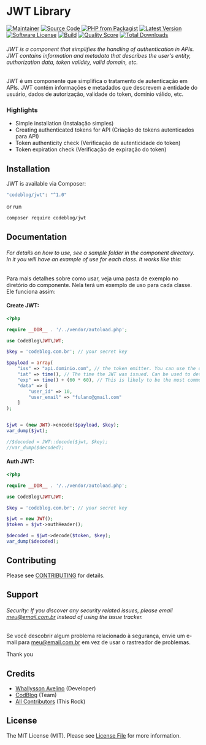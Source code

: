 # JWT Library 

[![Maintainer](http://img.shields.io/badge/maintainer-@whallysson-blue.svg?style=flat-square)](https://twitter.com/whallysson)
[![Source Code](http://img.shields.io/badge/source-codeblog/jwt-blue.svg?style=flat-square)](https://github.com/whallysson/jwt)
[![PHP from Packagist](https://img.shields.io/packagist/php-v/codeblog/jwt.svg?style=flat-square)](https://packagist.org/packages/codeblog/jwt)
[![Latest Version](https://img.shields.io/github/release/whallysson/jwt.svg?style=flat-square)](https://github.com/whallysson/jwt/releases)
[![Software License](https://img.shields.io/badge/license-MIT-brightgreen.svg?style=flat-square)](LICENSE)
[![Build](https://img.shields.io/scrutinizer/build/g/whallysson/jwt.svg?style=flat-square)](https://scrutinizer-ci.com/g/whallysson/jwt)
[![Quality Score](https://img.shields.io/scrutinizer/g/whallysson/jwt.svg?style=flat-square)](https://scrutinizer-ci.com/g/whallysson/jwt)
[![Total Downloads](https://img.shields.io/packagist/dt/codeblog/jwt.svg?style=flat-square)](https://packagist.org/packages/codeblog/jwt)

###### JWT is a component that simplifies the handling of authentication in APIs. JWT contains information and metadata that describes the user's entity, authorization data, token validity, valid domain, etc.

JWT é um componente que simplifica o tratamento de autenticação em APIs. JWT contém informações e metadados que descrevem a entidade do usuário, dados de autorização, validade do token, domínio válido, etc.


### Highlights

- Simple installation (Instalação simples)
- Creating authenticated tokens for API (Criação de tokens autenticados para API)
- Token authenticity check (Verificação de autenticidade do token)
- Token expiration check (Verificação de expiração do token)

## Installation

JWT is available via Composer:

```bash
"codeblog/jwt": "^1.0"
```

or run

```bash
composer require codeblog/jwt
```

## Documentation

###### For details on how to use, see a sample folder in the component directory. In it you will have an example of use for each class. It works like this:

Para mais detalhes sobre como usar, veja uma pasta de exemplo no diretório do componente. Nela terá um exemplo de uso para cada classe. Ele funciona assim:

#### Create JWT:

```php
<?php

require __DIR__ . '/../vendor/autoload.php';

use CodeBlog\JWT\JWT;

$key = 'codeblog.com.br'; // your secret key

$payload = array(
    "iss" => "api.dominio.com", // the token emitter. You can use the domain where your api is. Ex: api.domain.com
    "iat" => time(), // The time the JWT was issued. Can be used to determine the age of JWT.
    "exp" => time() + (60 * 60), // This is likely to be the most commonly used registered claim. This will set the expiration on the NumericDate value. The expiration MUST be after the current date / time.
    "data" => [
        "user_id" => 10,
        "user_email" => "fulano@gmail.com"
    ]
);


$jwt = (new JWT)->encode($payload, $key);
var_dump($jwt);

//$decoded = JWT::decode($jwt, $key);
//var_dump($decoded);
```

#### Auth JWT:

```php
<?php

require __DIR__ . '/../vendor/autoload.php';

use CodeBlog\JWT\JWT;

$key = 'codeblog.com.br'; // your secret key

$jwt = new JWT();
$token = $jwt->authHeader();

$decoded = $jwt->decode($token, $key);
var_dump($decoded);

```


## Contributing

Please see [CONTRIBUTING](https://github.com/whallysson/jwt/blob/master/CONTRIBUTING.md) for details.

## Support

###### Security: If you discover any security related issues, please email meu@email.com.br instead of using the issue tracker.

Se você descobrir algum problema relacionado à segurança, envie um e-mail para meu@email.com.br em vez de usar o rastreador de problemas.

Thank you

## Credits

- [Whallysson Avelino](https://github.com/whallysson) (Developer)
- [CodBlog](https://github.com/whallysson) (Team)
- [All Contributors](https://github.com/whallysson/jwt/contributors) (This Rock)

## License

The MIT License (MIT). Please see [License File](https://github.com/whallysson/jwt/blob/master/LICENSE) for more information.
